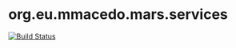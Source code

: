 # org.eu.mmacedo.mars.services

[![Build Status](https://travis-ci.org/mmacedoeu/org.eu.mmacedo.mars.services.svg?branch=master)](https://travis-ci.org/mmacedoeu/org.eu.mmacedo.mars.services)